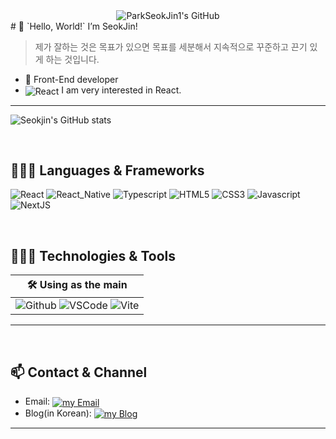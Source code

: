 <div align=center> 
  <img align="center" src="https://capsule-render.vercel.app/api?type=waving&color=gradient&height=280&section=header&text=Park%20SeokJin&fontSize=84&customColorList=12,24&desc=Front-End%20Developer&fontAlignY=39&descAlignY=62&animation=fadeIn" alt="ParkSeokJin1's GitHub" />
</div>
# 👋 `Hello, World!` I’m SeokJin!

<br />

> 제가 잘하는 것은 목표가 있으면 목표를 세분해서 지속적으로 꾸준하고 끈기 있게 하는 것입니다.

- 🌱  Front-End developer 
-  <img align="center" src="https://img.shields.io/badge/React-61DAFB?logo=React&logoColor=black&style=flat" alt="React" /> I am very interested in React.

  
---
![Seokjin's GitHub stats](https://github-readme-stats.vercel.app/api?username=ParkSeokJin1&show_icons=true&theme=transparent)

  
<br />

## 🧑🏻‍💻 Languages & Frameworks

![React](https://img.shields.io/badge/React-61DAFB?logo=React&logoColor=black&style=for-the-badge)
![React_Native](https://img.shields.io/badge/React_Native-61DAFB?logo=React&logoColor=black&style=for-the-badge)
![Typescript](https://img.shields.io/badge/Typescript-3178C6?logo=Typescript&logoColor=white&style=for-the-badge)
![HTML5](https://img.shields.io/badge/HTML5-E34F26?logo=html5&logoColor=white&style=for-the-badge)
![CSS3](https://img.shields.io/badge/CSS3-1572B6?logo=CSS3&logoColor=white&style=for-the-badge)
![Javascript](https://img.shields.io/badge/Javascript-F7DF1E?logo=Javascript&logoColor=black&style=for-the-badge)
![NextJS](https://img.shields.io/badge/Next.js-000000?logo=Next.js&logoColor=white&style=for-the-badge)
<br />



<br />

## 🧑🏻‍🔧 Technologies & Tools


| 🛠️ Using as the main | 
| -------------------- |
| ![Github](https://img.shields.io/badge/Github-000000?logo=Github&logoColor=white&style=for-the-badge) ![VSCode](https://img.shields.io/badge/VS_Code-007ACC?logo=visualstudiocode&logoColor=white&style=for-the-badge) ![Vite](https://img.shields.io/badge/Vite-646CFF?logo=Vite&logoColor=white&style=for-the-badge) 

---

<br />

## 📫 Contact & Channel

- Email: <a href="skatksdml1@naver.com">
  <img align="center" src="https://img.shields.io/badge/-Please_Email_me-EA4335?logo=gmail&logoColor=white&style=for-the-badge" alt="my Email" />
  </a>
- Blog(in Korean): <a href="https://blog.naver.com/skatksdml1">
  <img align="center" src="https://img.shields.io/badge/-Visit_My_Blog-000000?logo=Tistory&logoColor=white&style=for-the-badge" alt="my Blog" />
  </a>
  <br />

---



